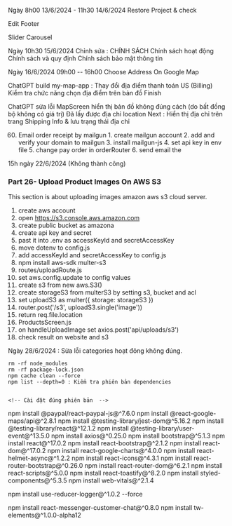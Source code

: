 Ngày 8h00 13/6/2024 - 11h30 14/6/2024
Restore Project & check

Edit Footer

Slider Carousel

Ngày 10h30 15/6/2024
Chỉnh sửa :
CHÍNH SÁCH
Chính sách hoạt động
Chính sách và quy định
Chính sách bảo mật thông tin

Ngày 16/6/2024 09h00 -- 16h00
Choose Address On Google Map

ChatGPT build my-map-app : 
Thay đổi địa điểm thanh toán US (Billing)
Kiểm tra chức năng chọn địa điểm trên bản đồ
Finish

ChatGPT sửa lỗi MapScreen hiển thị bản đồ không đúng cách (do bất đồng bộ không có giá trị)
Đã lấy được địa chỉ location
Next : Hiển thị địa chỉ trên trang Shipping Info & lưu trạng thái địa chỉ 

  60. Email order receipt by mailgun
     1.  create mailgun account
     2.  add and verify your domain to mailgun
     3.  install mailgun-js
     4.  set api key in env file
     5.  change pay order in orderRouter
     6.  send email the 

15h ngày 22/6/2024 (Không thành công)
### Part 26- Upload Product Images On AWS S3

This section is about uploading images amazon aws s3 cloud server.

1. create aws account
2. open https://s3.console.aws.amazon.com
3. create public bucket as amazona
4. create api key and secret
5. past it into .env as accessKeyId and secretAccessKey
6. move dotenv to config.js
7. add accessKeyId and secretAccessKey to config.js
8. npm install aws-sdk multer-s3
9. routes/uploadRoute.js
10. set aws.config.update to config values
11. create s3 from new aws.S3()
12. create storageS3 from multerS3 by setting s3, bucket and acl
13. set uploadS3 as multer({ storage: storageS3 })
14. router.post('/s3', uploadS3.single('image'))
15. return req.file.location
16. ProductsScreen.js
17. on handleUploadImage set axios.post('api/uploads/s3')
18. check result on website and s3

Ngày 28/6/2024 : Sửa lỗi categories hoạt đông không đúng.

  <!-- Sửa lỗi  -->
    rm -rf node_modules
    rm -rf package-lock.json
    npm cache clean --force
    npm list --depth=0 : Kiểm tra phiên bản dependencies


    <!-- Cài đặt đúng phiên bản  -->

npm install @paypal/react-paypal-js@^7.6.0
npm install @react-google-maps/api@^2.8.1
npm install @testing-library/jest-dom@^5.16.2
npm install @testing-library/react@^12.1.2
npm install @testing-library/user-event@^13.5.0
npm install axios@^0.25.0
npm install bootstrap@^5.1.3
npm install react@^17.0.2
npm install react-bootstrap@^2.1.2
npm install react-dom@^17.0.2
npm install react-google-charts@^4.0.0
npm install react-helmet-async@^1.2.2
npm install react-icons@^4.3.1
npm install react-router-bootstrap@^0.26.0
npm install react-router-dom@^6.2.1
npm install react-scripts@^5.0.0
npm install react-toastify@^8.2.0
npm install styled-components@^5.3.5
npm install web-vitals@^2.1.4

npm install use-reducer-logger@^1.0.2 --force



<!-- No Install Không sử dụng -->
npm install react-messenger-customer-chat@^0.8.0
npm install tw-elements@^1.0.0-alpha12



